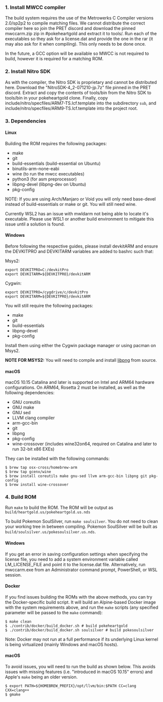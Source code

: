 ### 1. Install MWCC compiler

The build system requires the use of the Metrowerks C Compiler versions 2.0/sp2p2 to compile matching files. We cannot distribute the correct compiler here so join the PRET discord and download the pinned mwccarm.zip zip in #pokeheartgold and extract it to tools/. Run each of the executables so they ask for a license.dat and provide the one in the rar (it may also ask for it when compiling). This only needs to be done once.

In the future, a GCC option will be available so MWCC is not required to build, however it is required for a matching ROM.

### 2. Install Nitro SDK

As with the compiler, the Nitro SDK is proprietary and cannot be distributed here. Download the "NitroSDK-4_2-071210-jp.7z" file pinned in the PRET discord. Extract and copy the contents of tools/bin from the Nitro SDK to tools/bin in your pokeheartgold clone. Finally, copy include/nitro/specfiles/ARM7-TS.lcf.template into the subdirectory `sub`, and include/nitro/specfiles/ARM9-TS.lcf.template into the project root.

### 3. Dependencies

#### Linux

Building the ROM requires the following packages:

* make
* git
* build-essentials (build-essential on Ubuntu)
* binutils-arm-none-eabi
* wine (to run the mwcc executables)
* python3 (for asm preprocessor)
* libpng-devel (libpng-dev on Ubuntu)
* pkg-config

NOTE: If you are using Arch/Manjaro or Void you will only need base-devel instead of build-essentials or make or git. You will still need wine.

Currently WSL2 has an issue with mwldarm not being able to locate it's executable. Please use WSL1 or another build environment to mitigate this issue until a solution is found.

#### Windows

Before following the respective guides, please install devkitARM and ensure the DEVKITPRO and DEVKITARM variables are added to bashrc such that:

Msys2:
```console
export DEVKITPRO=C:/devkitPro 
export DEVKITARM=${DEVKITPRO}/devkitARM
```

Cygwin:
```console
export DEVKITPRO=/cygdrive/c/devkitPro
export DEVKITARM=${DEVKITPRO}/devkitARM
```

You will still require the following packages:

* make
* git
* build-essentials
* libpng-devel
* pkg-config

Install them using either the Cygwin package manager or using pacman on Msys2.

**NOTE FOR MSYS2:** You will need to compile and install [libpng](https://www.libpng.org/pub/png/libpng.html) from source.

#### macOS

macOS 10.15 Catalina and later is supported on Intel and ARM64 hardware configurations. On ARM64, Rosetta 2 must be installed, as well as the following dependencies:

* GNU coreutils
* GNU make
* GNU sed
* LLVM clang compiler
* arm-gcc-bin
* git
* libpng
* pkg-config
* wine-crossover (includes wine32on64, required on Catalina and later to run 32-bit x86 EXEs)

They can be installed with the following commands:

```console
$ brew tap osx-cross/homebrew-arm
$ brew tap gcenx/wine
$ brew install coreutils make gnu-sed llvm arm-gcc-bin libpng git pkg-config
$ brew install wine-crossover
```

### 4. Build ROM

Run `make` to build the ROM. The ROM will be output as `build/heartgold.us/pokeheartgold.us.nds`

To build Pokemon SoulSilver, run `make soulsilver`. You do not need to clean your working tree in between compiling. Pokemon SoulSilver will be built as `build/soulsilver.us/pokesoulsilver.us.nds`.

#### Windows

If you get an error in saving configuration settings when specifying the license file, you need to add a system environment variable called LM_LICENSE_FILE and point it to the license.dat file. Alternatively, run mwccarm.exe from an Administrator command prompt, PowerShell, or WSL session.

#### Docker

If you find issues building the ROMs with the above methods, you can try the Docker-specific build script. It will build an Alpine-based Docker image with the system requirements above, and run the `make` scripts (any specified parameter will be passed to the `make` command):

```console
$ make clean
$ ./contrib/docker/build_docker.sh # build pokeheartgold
$ ./contrib/docker/build_docker.sh soulsilver # build pokesoulsilver
```

Note: Docker may not run at a full performance if its underlying Linux kernel is being virtualized (mainly Windows and macOS hosts).

#### macOS

To avoid issues, you will need to run the build as shown below. This avoids issues with missing features (i.e. "introduced in macOS 10.15" errors) and Apple's `make` being an older version.

```console
$ export PATH=${HOMEBREW_PREFIX}/opt/llvm/bin:$PATH CC=clang CXX=clang++
$ gmake
```
